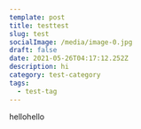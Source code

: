 ```yaml
---
template: post
title: testtest
slug: test
socialImage: /media/image-0.jpg
draft: false
date: 2021-05-26T04:17:12.252Z
description: hi
category: test-category
tags:
  - test-tag
---
```

hellohello
